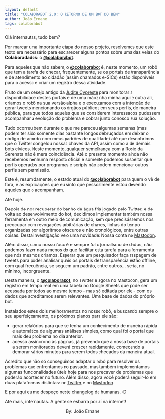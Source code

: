 ```yaml
---
layout: default
title: "COLABORABOT 2.0: O RETORNO DE UM BOT DO BEM"
author: João Ernane
tags: colaborabot
---
```


Olá internautas, tudo bem?

Por marcar uma importante etapa do nosso projeto, resolvemos que este texto era necessário para esclarecer alguns pontos sobre uma das veias do **Colaboradados**: o [**@colaborabot**](https://twitter.com/colabora_bot).

Para aqueles que não sabem, o [**@colaborabot**](https://twitter.com/colabora_bot) é, neste momento, um robô que tem a tarefa de checar, frequentemente, se os portais de transparência e de atendimento ao cidadão (assim chamados e-SICs) estão disponíveis para o acesso e criar um registro dessa atividade.

Fruto de um desejo antigo da [Judite Cypreste](https://twitter.com/juditecypreste) para monitorar a disponibilidade destes portais e de uma mãozinha minha aqui e outra ali, criamos o robô na sua versão alpha e o executamos com a intenção de gerar tweets mencionando os órgãos públicos em seus perfis, de maneira pública, para que todos aqueles que se considerem interessados pudessem acompanhar a evolução do problema e cobrar junto conosco sua solução. 

Tudo ocorreu bem durante o que me pareceu algumas semanas (mas podem ter sido somente dias bastante longos debruçados em deixar o código de acordo com meus padrões de qualidade) até que descobrimos que o Twitter congelou nossas chaves da API, assim como a de demais bots cívicos. Neste momento, qualquer semelhança com a Rosie da Serenata não é mera coincidência. Até o presente momento ainda não recebemos nenhuma resposta oficial e somente podemos suspeitar que perfis operados por programas e scripts não podem mencionar outros perfis sem permissão.

Este é, resumidamente, o estado atual do [**@colaborabot**](https://twitter.com/colabora_bot) para quem o vê de fora, e as explicações que eu sinto que pessoalmente estou devendo àqueles que o acompanham.

Até hoje.

Depois de nos recuperar do banho de água fria jogado pelo Twitter, e de volta ao desenvolvimento do bot, decidimos implementar também nossa ferramenta em outro meio de comunicação, sem que precisássemos nos preocupar com revogações arbitrárias de chaves, linhas do tempo organizadas por algoritmos obscuros e não cronológicos, entre outras coisas. Desta investigação veio uma novidade: Nossa conta no [Mastodon](https://botsin.space/@colaborabot). 

Além disso, como nosso foco é e sempre foi o jornalismo de dados, não podemos fazer nada menos do que facilitar esta tarefa para a ferramenta que nós mesmos criamos. Esperar que um pesquisador faça raspagem de tweets para poder analisar quais os portais de transparência estão offline, com qual frequência, se seguem um padrão, entre outros… seria, no mínimo, incongruente.

Desta maneira, o [**@colaborabot**](https://twitter.com/colabora_bot), no Twitter e agora no Mastodon, gera um registro em tempo real em uma tabela no Google Sheets que pode ser acessada por todos ao mesmo tempo - mas só editada por ele - com os dados que acreditamos serem relevantes. Uma base de dados do próprio bot. 

Instalados estes dois melhoramentos no nosso robô, e buscando sempre o seu aperfeiçoamento, os próximos planos para ele são:

- gerar relatórios para que se tenha um conhecimento de maneira rápida e automática de algumas análises simples, como qual foi o portal que mais deu problema no dia anterior.
- acesso assíncrono às páginas, já prevendo que a nossa base de portais a serem monitorados deverá crescer rapidamente, começando a demorar vários minutos para serem todos checados da maneira atual.

Acredito que não só conseguimos adaptar o robô para resolver os problemas que enfrentamos no passado, mas também implementamos algumas funcionalidades úteis hoje para nos precaver de problemas que poderão acontecer no futuro. Além disso, agora você poderá seguir-lo em duas plataformas distintas: no [Twitter](https://twitter.com/colabora_bot) e no [Mastodon](https://botsin.space/@colaborabot).

E por aqui eu me despeço neste changelog de humanas. :D

Até mais, internautas. A gente se esbarra por aí na internet!


<center>By: João Ernane</center>
